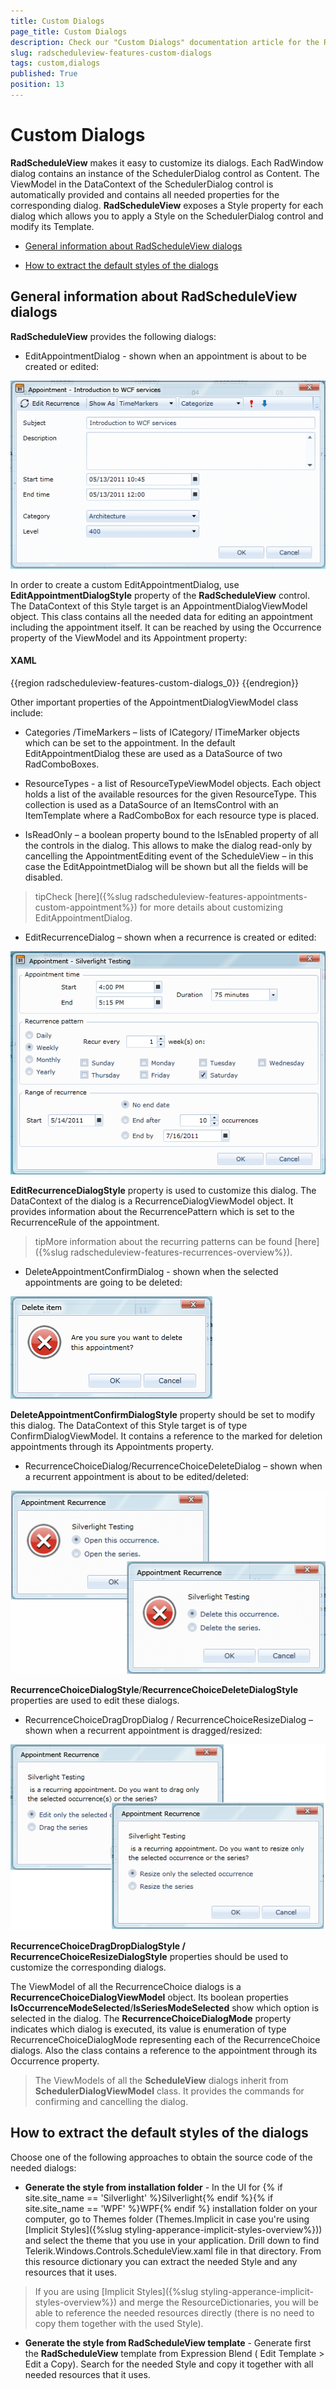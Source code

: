 ```yaml
---
title: Custom Dialogs
page_title: Custom Dialogs
description: Check our "Custom Dialogs" documentation article for the RadScheduleView WPF control.
slug: radscheduleview-features-custom-dialogs
tags: custom,dialogs
published: True
position: 13
---
```


# Custom Dialogs


__RadScheduleView__ makes it easy to customize its dialogs. Each RadWindow dialog contains an instance of the SchedulerDialog control as Content. The ViewModel in the DataContext of the SchedulerDialog control is automatically provided and contains all needed properties for the corresponding dialog. __RadScheduleView__ exposes a Style property for each dialog which allows you to apply a Style on the SchedulerDialog control and modify its Template.      

* [General information about RadScheduleView dialogs](#general-information-about-radscheduleview-dialogs)

* [How to extract the default styles of the dialogs](#how-to-extract-the-default-styles-of-the-dialogs)

## General information about RadScheduleView dialogs

__RadScheduleView__ provides the following dialogs:        

* EditAppointmentDialog - shown when an appointment is about to be created or edited: 

![RadScheduleView EditAppointmentDialog](images/radscheduleview_editappointmentdialog.png)

In order to create a custom EditAppointmentDialog, use __EditAppointmentDialogStyle__ property of the __RadScheduleView__ control.  The DataContext of this Style target is an AppointmentDialogViewModel object. This class contains all the needed data for editing an appointment including the appointment itself. It can be reached by using the Occurrence property of the ViewModel and its Appointment property:        

#### __XAML__

{{region radscheduleview-features-custom-dialogs_0}}
	<TextBox Grid.Row="0" Grid.Column="1" Grid.ColumnSpan="2" Margin="3"
	   IsReadOnly="{Binding IsReadOnly}"
	   Text="{Binding Occurrence.Appointment.Subject, Mode=TwoWay}"
	   telerik:StyleManager.Theme="{StaticResource Theme}" />
{{endregion}}

Other important properties of the AppointmentDialogViewModel class include:

-  Categories /TimeMarkers – lists of ICategory/ ITimeMarker objects which can be set to the appointment.  In the default EditAppointmentDialog these are used as a DataSource of two RadComboBoxes.

-  ResourceTypes - a list of ResourceTypeViewModel objects.  Each object holds a list of the available resources for the given ResourceType. This collection is used as a DataSource of an ItemsControl with an ItemTemplate where a RadComboBox for each resource type is placed.

-  IsReadOnly – a boolean property bound to the IsEnabled property of all the controls in the dialog. This allows to make the dialog read-only by cancelling the AppointmentEditing event of the ScheduleView – in this case the EditAppointmetDialog will be shown but all the fields will be disabled.

>tipCheck [here]({%slug radscheduleview-features-appointments-custom-appointment%}) for more details about customizing EditAppointmentDialog.        

* EditRecurrenceDialog – shown when a recurrence is created or edited: 

![RadScheduleView EditRecurrenceDialog](images/radscheduleview_recurrenceeditdialog.png)

__EditRecurrenceDialogStyle__ property is used to customize this dialog.  The DataContext of the dialog is a RecurrenceDialogViewModel object. It provides information about the RecurrencePattern which is set to the RecurrenceRule of the appointment.
        

>tipMore information about the recurring patterns can be found [here]({%slug radscheduleview-features-recurrences-overview%}).        

* DeleteAppointmentConfirmDialog - shown when the selected appointments are going to be deleted: 

![RadScheduleView DeleteAppointmentConfirmDialog](images/radscheduleview_deleteappointmentconfirmdialog.png)

__DeleteAppointmentConfirmDialogStyle__ property should be set to modify this dialog.  The DataContext of this Style target is of type ConfirmDialogViewModel.  It contains  a reference to the marked for deletion appointments through its Appointments property.        

* RecurrenceChoiceDialog/RecurrenceChoiceDeleteDialog – shown when a recurrent appointment is about to be edited/deleted: 

![RadScheduleView RecurrenceChoiceDialogs](images/radscheduleview_recurrencechoicedialogs_1.png)

__RecurrenceChoiceDialogStyle__/__RecurrenceChoiceDeleteDialogStyle__ properties are used to edit these dialogs.        

* RecurrenceChoiceDragDropDialog / RecurrenceChoiceResizeDialog – shown when a recurrent appointment is dragged/resized: 

![RadScheduleView RecurrenceChoiceDialogs](images/radscheduleview_recurrencechoicedialogs.png)

__RecurrenceChoiceDragDropDialogStyle / RecurrenceChoiceResizeDialogStyle__ properties should be used to customize the corresponding dialogs.        

The ViewModel of all the RecurrenceChoice dialogs is a __RecurrenceChoiceDialogViewModel__ object. Its boolean properties __IsOccurrenceModeSelected__/__IsSeriesModeSelected__ show which option is selected in the dialog. The __RecurrenceChoiceDialogMode__ property indicates which dialog is executed, its value is enumeration of type RecurrenceChoiceDialogMode representing each of the RecurrenceChoice dialogs. Also the class contains a reference to the appointment through its Occurrence property.        

>The ViewModels of all the __ScheduleView__ dialogs inherit from __SchedulerDialogViewModel__ class. It provides the commands for confirming and cancelling the dialog.          

## How to extract the default styles of the dialogs

Choose one of the following approaches to obtain the source code of the needed dialogs:

* __Generate the style from installation folder__ - In the UI for {% if site.site_name == 'Silverlight' %}Silverlight{% endif %}{% if site.site_name == 'WPF' %}WPF{% endif %} installation folder on your computer, go to Themes folder (Themes.Implicit in case you're using [Implicit Styles]({%slug styling-apperance-implicit-styles-overview%})) and select the theme that you use in your application. Drill down to find Telerik.Windows.Controls.ScheduleView.xaml file in that directory. From this resource dictionary you can extract the needed Style and any resources that it uses.

>If you are using [Implicit Styles]({%slug styling-apperance-implicit-styles-overview%}) and merge the ResourceDictionaries, you will be able to reference the needed resources directly (there is no need to copy them together with the used Style). 

* __Generate the style from RadScheduleView template__ - Generate first the __RadScheduleView__ template from Expression Blend ( Edit Template > Edit a Copy). Search for the needed Style and copy it together with all needed resources that it uses.

